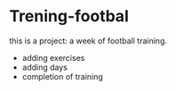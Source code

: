 ﻿# Trening-footbal
this is a project: a week of football training.
- adding exercises
- adding days
- completion of training
